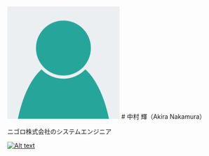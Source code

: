 <img src="./resources/thumbnail.png" width="256px">
# 中村 輝（Akira Nakamura）

ニゴロ株式会社のシステムエンジニア

[![Alt text](https://assets.tumblr.com/images/default_avatar_64.png)](http://tumblr.com)
